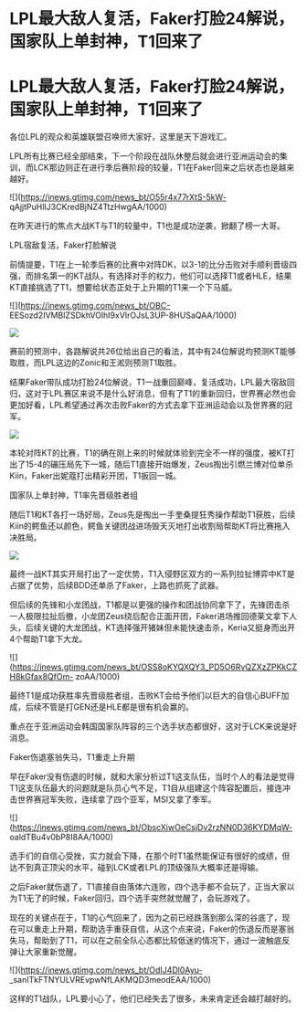 # LPL最大敌人复活，Faker打脸24解说，国家队上单封神，T1回来了

# LPL最大敌人复活，Faker打脸24解说，国家队上单封神，T1回来了

各位LPL的观众和英雄联盟召唤师大家好，这里是天下游戏汇。

LPL所有比赛已经全部结束，下一个阶段在战队休整后就会进行亚洲运动会的集训，而LCK那边则正在进行季后赛阶段的较量，T1在Faker回来之后状态也是越来越好。

![](https://inews.gtimg.com/news_bt/O55r4x77rXtS-5kW-
qAjjtPuHlIJ3CKredBjNZ4TtzHwgAA/1000)

在昨天进行的焦点大战KT与T1的较量中，T1也是成功逆袭，掀翻了榜一大哥。

LPL宿敌复活，Faker打脸解说

前情提要，T1在上一轮季后赛的比赛中对阵DK，以3-1的比分击败对手顺利晋级四强，而排名第一的KT战队，有选择对手的权力，他们可以选择T1或者HLE，结果KT直接挑选了T1，想要给状态正处于上升期的T1来一个下马威。

![](https://inews.gtimg.com/news_bt/OBC-
EESozd2IVMBIZSDkhVOlhI9xVIrOJsL3UP-8HUSaQAA/1000)

![](https://inews.gtimg.com/news_bt/OxyynixwxNlvyFzD05EUoDeG0zDLk4MElRVINfDeM5LmMAA/1000)

赛前的预测中，各路解说共26位给出自己的看法，其中有24位解说均预测KT能够取胜，而LPL这边的Zonic和王淞则预测T1取胜。

结果Faker带队成功打脸24位解说，T1一战重回巅峰，复活成功，LPL最大宿敌回归，这对于LPL赛区来说不是什么好消息，但有了T1的重新回归，世界赛必然也会更加好看，LPL希望通过再次击败Faker的方式去拿下亚洲运动会以及世界赛的冠军。

![](https://inews.gtimg.com/news_bt/O3ZsJ5SzBb0E1bFFTYma8h_ALVdNctKQbpsWnhkSQbHqsAA/1000)

本轮对阵KT的比赛，T1的确在刚上来的时候就体验到完全不一样的强度，被KT打出了15-4的碾压局先下一城，随后T1直接开始爆发，Zeus掏出引燃兰博对位单杀Kiin，Faker出妮蔻打出精彩开团，T1扳回一城。

国家队上单封神，T1率先晋级胜者组

随后T1和KT各打一场好局，Zeus先是掏出一手奎桑提狂秀操作帮助T1获胜，后续Kiin的鳄鱼还以颜色，鳄鱼关键团战进场毁天灭地打出收割局帮助KT将比赛拖入决胜局。

![](https://inews.gtimg.com/news_bt/OSxPo3jqmHVL6O3TksSZSR9N03uhQg1tUWt7j5d4UTWS8AA/1000)

最终一战KT其实开局打出了一定优势，T1入侵野区双方的一系列拉扯博弈中KT是占据了优势，后续BDD还单杀了Faker，上路也抓死了武器。

但后续的先锋和小龙团战，T1都是以更强的操作和团战协同拿下了，先锋团击杀一人极限拉扯后撤，小龙团Zeus绕后配合正面开团，Faker进场推回德莱文拿下人头，后续关键的大龙团战，KT选择强开猪妹但未能快速击杀，Keria又挺身而出开4个帮助T1拿下大龙。

![](https://inews.gtimg.com/news_bt/OSS8oKYQXQY3_PD5O6RvQZXzZPKkCZH8kGfax8QfOm-
zoAA/1000)

最终T1是成功获胜率先晋级胜者组，击败KT会给予他们以巨大的自信心BUFF加成，后续不管是打GEN还是HLE都是很有机会赢的。

重点在于亚洲运动会韩国国家队阵容的三个选手状态都很好，这对于LCK来说是好消息。

Faker伤退塞翁失马，T1重走上升期

早在Faker没有伤退的时候，就和大家分析过T1这支队伍，当时个人的看法是觉得T1这支队伍最大的问题就是队员心气不足，T1自从组建这个阵容配置后，接连冲击世界赛冠军失败，连续拿了四个亚军，MSI又拿了季军。

![](https://inews.gtimg.com/news_bt/ObscXiwOeCsjDv2rzNN0D36KYDMqW-
oaldTBu4v0bP8I8AA/1000)

选手们的自信心受挫，实力就会下降，在那个时T1虽然能保证有很好的成绩，但达不到真正顶尖的水平，碰到LCK或者LPL的顶级强队大概率还是得输。

之后Faker就伤退了，T1直接自由落体六连败，四个选手都不会玩了，正当大家以为T1无了的时候，Faker回归，四个选手突然就觉醒了，会玩游戏了。

现在的关键点在于，T1的心气回来了，因为之前已经跌落到那么深的谷底了，现在可以重走上升期，帮助选手重获自信，从这个点来说，Faker的伤退反而是塞翁失马，帮助到了T1，可以在之前全队心态都比较低迷的情况下，通过一波触底反弹让大家重新觉醒。

![](https://inews.gtimg.com/news_bt/OdIJ4Dl0Ayu-
_sanITkFTNYULVREvpwNfLAKMQD3meodEAA/1000)

这样的T1战队，LPL要小心了，他们已经失去了很多，未来肯定还会越打越好的。

